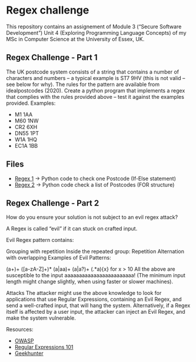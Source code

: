 # Regex challenge 

This repository contains an assignement of Module 3 (“Secure Software Development”) Unit 4 (Exploring Programming Language Concepts)  of my MSc in Computer Science at the University of Essex, UK. 

## Regex Challenge - Part 1

The UK postcode system consists of a string that contains a number of characters and numbers – a typical example is ST7 9HV (this is not valid – see below for why). The rules for the pattern are available from idealpostcodes (2020).
Create a python program that implements a regex that complies with the rules provided above – test it against the examples provided.
Examples:
* M1 1AA
* M60 1NW
* CR2 6XH
* DN55 1PT
* W1A 1HQ
* EC1A 1BB

 ## Files

* [Regex 1](https://github.com/alicevillar/regex/blob/main/regex1.py) -> Python code to check one Postcode (If-Else statement) 
* [Regex 2](https://github.com/alicevillar/regex/blob/main/regex2.py) -> Python code check a list of Postcodes (FOR structure) 

## Regex Challenge - Part 2

How do you ensure your solution is not subject to an evil regex attack?

A Regex is called “evil” if it can stuck on crafted input.

Evil Regex pattern contains:

Grouping with repetition
Inside the repeated group:
Repetition
Alternation with overlapping
Examples of Evil Patterns:

(a+)+
([a-zA-Z]+)*
(a|aa)+
(a|a?)+
(.*a){x} for x \> 10
All the above are susceptible to the input aaaaaaaaaaaaaaaaaaaaaaaa! (The minimum input length might change slightly, when using faster or slower machines).

Attacks
The attacker might use the above knowledge to look for applications that use Regular Expressions, containing an Evil Regex, and send a well-crafted input, that will hang the system. Alternatively, if a Regex itself is affected by a user input, the attacker can inject an Evil Regex, and make the system vulnerable.

Resources:

* [OWASP](https://owasp.org/www-community/attacks/Regular_expression_Denial_of_Service_-_ReDoS)
* [Regular Expressions 101](https://regex101.com/)
* [Geekhunter](https://blog.geekhunter.com.br/python-regex/)
